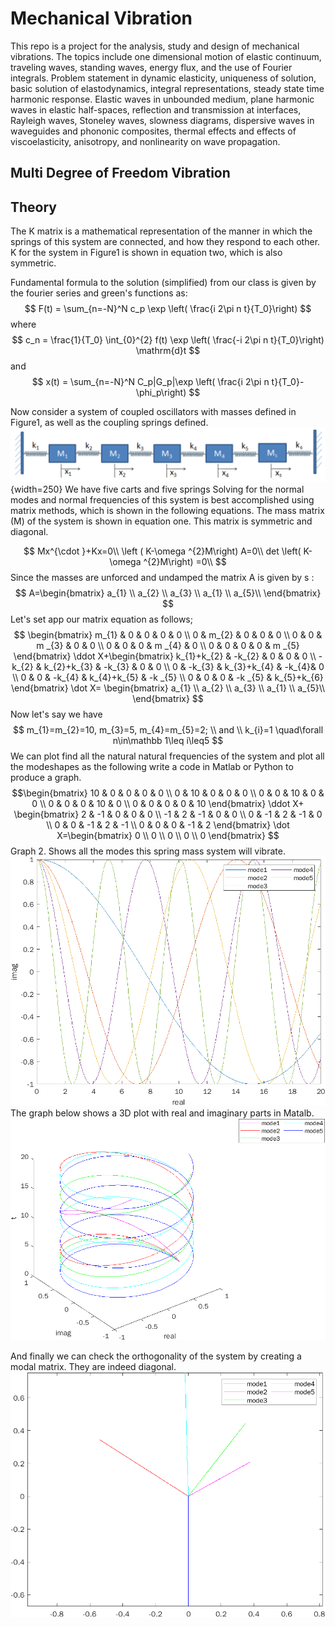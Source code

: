# Mechanical Vibration
This repo is a project for the analysis, study and design of mechanical vibrations.  The topics include one dimensional motion of elastic continuum, traveling waves, standing waves, energy flux, and the use of Fourier integrals. Problem statement in dynamic elasticity, uniqueness of solution, basic solution of elastodynamics, integral representations, steady state time harmonic response. Elastic waves in unbounded medium, plane harmonic waves in elastic half-spaces, reflection and transmission at interfaces, Rayleigh waves, Stoneley waves, slowness diagrams, dispersive waves in waveguides and phononic composites, thermal effects and effects of viscoelasticity, anisotropy, and nonlinearity on wave propagation.

## Multi Degree of Freedom Vibration

## Theory

The K matrix is a mathematical representation of the manner in which the springs of this system
are connected, and how they respond to each other. K for the system in Figure1 is shown in equation two, which is also symmetric.
<!-- ![5 Block Vibration Setup](src/fig1.png){width=250} -->
Fundamental formula to the solution (simplified) from our class is given by the fourier series and green's functions as:
$$ F(t) = \sum_{n=-N}^N c_p \exp \left( \frac{i 2\pi n t}{T_0}\right) $$
where 
$$ c_n = \frac{1}{T_0} \int_{0}^{2} f(t) \exp \left( \frac{-i 2\pi n t}{T_0}\right) \mathrm{d}t $$
and
$$ x(t) = \sum_{n=-N}^N C_p|G_p|\exp \left( \frac{i 2\pi n t}{T_0}-\phi_p\right) $$ 

Now consider a system of coupled oscillators with masses defined in Figure1, as well as the coupling springs defined. 
![Set up](src/m5_n.png){width=250}
We have five carts and five springs
Solving for the normal modes and normal frequencies of this system is best accomplished using matrix methods, which is shown in the following equations. The mass matrix (M) of the system is shown in equation one. This matrix is symmetric and diagonal.

$$
Mx^{\cdot }+Kx=0\\
\left ( K-\omega ^{2}M\right) A=0\\
det  \left( K-\omega ^{2}M\right) =0\\
$$
Since the masses are unforced and undamped the matrix A is given by s :
$$
 A=\begin{bmatrix}
a_{1} \\
a_{2} \\
a_{3} \\
a_{1} \\
a_{5}\\
\end{bmatrix}
$$
Let's set app our matrix equation as follows;
$$
\begin{bmatrix}
m_{1} & 0 & 0 & 0 & 0 \\
0 & m_{2} & 0 & 0 & 0 \\
0 & 0 & m _{3} & 0 & 0 \\
0 & 0 & 0 & m _{4} & 0 \\
0 & 0 & 0 & 0 & m _{5}
\end{bmatrix}
\ddot X+\begin{bmatrix}
k_{1}+k_{2} & -k_{2} & 0 & 0 & 0 \\
-k_{2} & k_{2}+k_{3} & -k_{3} & 0 & 0 \\
0 & -k_{3} & k_{3}+k_{4} & -k_{4}& 0 \\
0 & 0 & -k_{4} & k_{4}+k_{5} & -k _{5} \\
0 & 0 & 0 & -k _{5} & k_{5}+k_{6}
\end{bmatrix} \dot X= \begin{bmatrix}
a_{1} \\
a_{2} \\
a_{3} \\
a_{1} \\
a_{5}\\
\end{bmatrix}
$$
Now let's say we have $$ m_{1}=m_{2}=10, m_{3}=5, m_{4}=m_{5}=2; \\ and \\
k_{i}=1 \quad\forall n\in\mathbb 1\leq i\leq5 $$ We can plot find all the natural natural frequencies of the system and plot all the modeshapes as the following write a code in Matlab or Python to produce a graph. 
$$\begin{bmatrix}
10 & 0 & 0 & 0 & 0 \\
0 & 10 & 0 & 0 & 0 \\
0 & 0 & 10 & 0 & 0 \\
0 & 0 & 0 & 10 & 0 \\
0 & 0 & 0 & 0 & 10
\end{bmatrix} 
\ddot X+
\begin{bmatrix}
2 & -1 & 0 & 0 & 0 \\
-1 & 2 & -1 & 0 & 0 \\
0 & -1 & 2 & -1 & 0 \\
0 & 0 & -1 & 2 & -1 \\
0 & 0 & 0 & -1 & 2
\end{bmatrix} \dot X=\begin{bmatrix}
0 \\
0 \\
0 \\
0 \\
0
\end{bmatrix}
$$
Graph 2. Shows all the modes this spring mass system will vibrate. 
![](src/Fig1.png)
The graph below shows a 3D plot with real and imaginary parts in Matalb.
![](src/Fig2.png)

And finally we can check the orthogonality of the system by creating a modal matrix. They are indeed diagonal.
![](src/Fig3.png)
